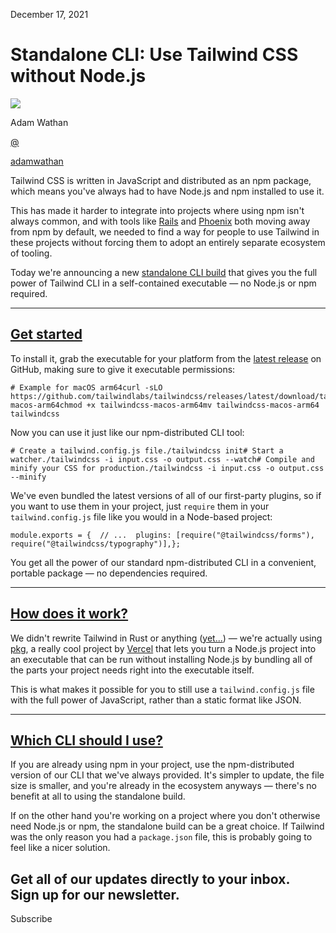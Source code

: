 <!--$-->

<!--/$-->

December 17, 2021

# Standalone CLI: Use Tailwind CSS without Node.js

![](/_next/image?url=%2F_next%2Fstatic%2Fmedia%2Fadamwathan.f69b0b90.jpg\&w=96\&q=75)

Adam Wathan

[@](https://twitter.com/adamwathan)

<!-- -->

[adamwathan](https://twitter.com/adamwathan)

Tailwind CSS is written in JavaScript and distributed as an npm package, which means you've always had to have Node.js and npm installed to use it.

This has made it harder to integrate into projects where using npm isn't always common, and with tools like [Rails](https://world.hey.com/dhh/rails-7-will-have-three-great-answers-to-javascript-in-2021-8d68191b) and [Phoenix](https://github.com/phoenixframework/phoenix/pull/4377) both moving away from npm by default, we needed to find a way for people to use Tailwind in these projects without forcing them to adopt an entirely separate ecosystem of tooling.

Today we're announcing a new [standalone CLI build](https://github.com/tailwindlabs/tailwindcss/releases/latest) that gives you the full power of Tailwind CLI in a self-contained executable — no Node.js or npm required.

***

## [Get started](#get-started)

To install it, grab the executable for your platform from the [latest release](https://github.com/tailwindlabs/tailwindcss/releases/latest) on GitHub, making sure to give it executable permissions:

```
# Example for macOS arm64curl -sLO https://github.com/tailwindlabs/tailwindcss/releases/latest/download/tailwindcss-macos-arm64chmod +x tailwindcss-macos-arm64mv tailwindcss-macos-arm64 tailwindcss
```

Now you can use it just like our npm-distributed CLI tool:

```
# Create a tailwind.config.js file./tailwindcss init# Start a watcher./tailwindcss -i input.css -o output.css --watch# Compile and minify your CSS for production./tailwindcss -i input.css -o output.css --minify
```

We've even bundled the latest versions of all of our first-party plugins, so if you want to use them in your project, just `require` them in your `tailwind.config.js` file like you would in a Node-based project:

```
module.exports = {  // ...  plugins: [require("@tailwindcss/forms"), require("@tailwindcss/typography")],};
```

You get all the power of our standard npm-distributed CLI in a convenient, portable package — no dependencies required.

***

## [How does it work?](#how-does-it-work)

We didn't rewrite Tailwind in Rust or anything ([yet...](https://twitter.com/malfaitrobin/status/1446905317825069063)) — we're actually using [pkg](https://github.com/vercel/pkg), a really cool project by [Vercel](https://vercel.com) that lets you turn a Node.js project into an executable that can be run without installing Node.js by bundling all of the parts your project needs right into the executable itself.

This is what makes it possible for you to still use a `tailwind.config.js` file with the full power of JavaScript, rather than a static format like JSON.

***

## [Which CLI should I use?](#which-cli-should-i-use)

If you are already using npm in your project, use the npm-distributed version of our CLI that we've always provided. It's simpler to update, the file size is smaller, and you're already in the ecosystem anyways — there's no benefit at all to using the standalone build.

If on the other hand you're working on a project where you don't otherwise need Node.js or npm, the standalone build can be a great choice. If Tailwind was the only reason you had a `package.json` file, this is probably going to feel like a nicer solution.

Get all of our updates directly to your inbox.\
Sign up for our newsletter.
---------------------------

Subscribe

<!--$-->

<!--/$-->
